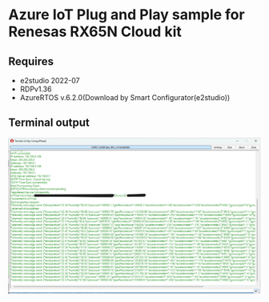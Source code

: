 # Azure IoT Plug and Play sample for Renesas RX65N Cloud kit
## Requires
* e2studio 2022-07
* RDPv1.36
* AzureRTOS v.6.2.0(Download by Smart Configurator(e2studio))

## Terminal output
<img src="./image/terminal.png">
